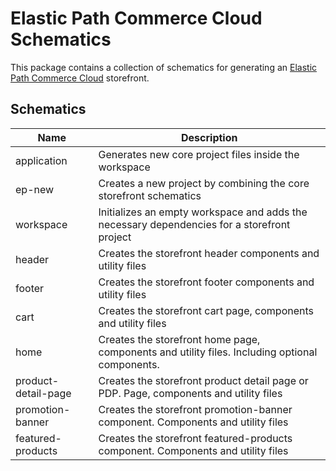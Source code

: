 # Elastic Path Commerce Cloud Schematics

This package contains a collection of schematics for generating an [Elastic Path Commerce Cloud](https://www.elasticpath.com/) storefront.

## Schematics

| Name                | Description                                                                                          |
|---------------------|------------------------------------------------------------------------------------------------------|
| application         | Generates new core project files inside the workspace                                                |
| ep-new              | Creates a new project by combining the core storefront schematics                                    |
| workspace           | Initializes an empty workspace and adds the necessary dependencies for a storefront project          |
| header              | Creates the storefront header components and utility files                                           |
| footer              | Creates the storefront footer components and utility files                                           |
| cart                | Creates the storefront cart page, components and utility files                                       |
| home                | Creates the storefront home page, components and utility files. Including optional components.       |
| product-detail-page | Creates the storefront product detail page or PDP. Page, components and utility files                |
| promotion-banner    | Creates the storefront promotion-banner component. Components and utility files                      |
| featured-products   | Creates the storefront featured-products component. Components and utility files                     |